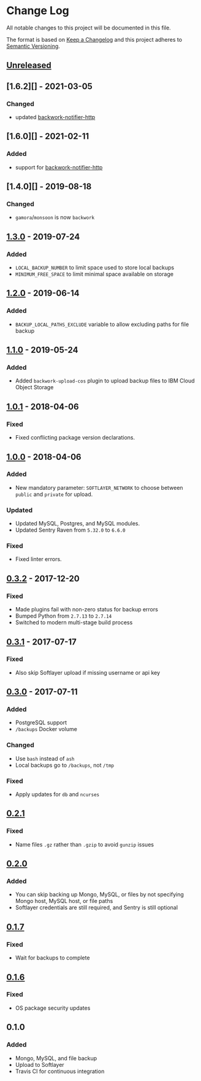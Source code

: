 # Change Log

All notable changes to this project will be documented in this file.

The format is based on [Keep a Changelog](http://keepachangelog.com/)
and this project adheres to [Semantic Versioning](http://semver.org/).

## [Unreleased][]

## [1.6.2][] - 2021-03-05

### Changed

- updated [backwork-notifier-http](https://pypi.org/project/backwork-notifier-http)

## [1.6.0][] - 2021-02-11

### Added

- support for [backwork-notifier-http](https://pypi.org/project/backwork-notifier-http)

## [1.4.0][] - 2019-08-18

### Changed

- `gamora`/`monsoon` is now `backwork`


## [1.3.0][] - 2019-07-24

### Added

- `LOCAL_BACKUP_NUMBER` to limit space used to store local backups
- `MINIMUM_FREE_SPACE` to limit minimal space available on storage

## [1.2.0][] - 2019-06-14

### Added

- `BACKUP_LOCAL_PATHS_EXCLUDE` variable to allow excluding paths for file backup

## [1.1.0][] - 2019-05-24

### Added

- Added `backwork-upload-cos` plugin to upload backup files to IBM Cloud Object Storage

## [1.0.1][] - 2018-04-06

### Fixed

- Fixed conflicting package version declarations.

## [1.0.0][] - 2018-04-06

### Added

- New mandatory parameter: `SOFTLAYER_NETWORK` to choose between
  `public` and `private` for upload.

### Updated

- Updated MySQL, Postgres, and MySQL modules.
- Updated Sentry Raven from `5.32.0` to `6.6.0`

### Fixed

- Fixed linter errors.

## [0.3.2][] - 2017-12-20

### Fixed

- Made plugins fail with non-zero status for backup errors
- Bumped Python from `2.7.13` to `2.7.14`
- Switched to modern multi-stage build process

## [0.3.1][] - 2017-07-17

### Fixed

- Also skip Softlayer upload if missing username or api key

## [0.3.0][] - 2017-07-11

### Added

- PostgreSQL support
- `/backups` Docker volume

### Changed

- Use `bash` instead of `ash`
- Local backups go to `/backups`, not `/tmp`

### Fixed

- Apply updates for `db` and `ncurses`

## [0.2.1][]

### Fixed

- Name files `.gz` rather than `.gzip` to avoid `gunzip` issues

## [0.2.0][]

### Added

- You can skip backing up Mongo, MySQL, or files by not specifying
  Mongo host, MySQL host, or file paths
- Softlayer credentials are still required, and Sentry is still optional

## [0.1.7][]

### Fixed

- Wait for backups to complete

## [0.1.6][]

### Fixed

- OS package security updates

## 0.1.0

### Added

- Mongo, MySQL, and file backup
- Upload to Softlayer
- Travis CI for continuous integration

[unreleased]: https://github.ibm.com/bdu/gamora/compare/1.3.0...HEAD
[1.3.0]: https://github.ibm.com/bdu/gamora/compare/1.2.0...1.3.0
[1.2.0]: https://github.ibm.com/bdu/gamora/compare/1.1.0...1.2.0
[1.1.0]: https://github.ibm.com/bdu/gamora/compare/1.0.1...1.1.0
[1.0.1]: https://github.ibm.com/bdu/gamora/compare/1.0.0...1.0.1
[1.0.0]: https://github.ibm.com/bdu/gamora/compare/0.3.2...1.0.0
[0.3.2]: https://github.ibm.com/bdu/gamora/compare/0.3.1...0.3.2
[0.3.1]: https://github.ibm.com/bdu/gamora/compare/0.3.0...0.3.1
[0.3.0]: https://github.ibm.com/bdu/gamora/compare/0.2.1...0.3.0
[0.2.1]: https://github.ibm.com/bdu/gamora/compare/0.2.0...0.2.1
[0.2.0]: https://github.ibm.com/bdu/gamora/compare/0.1.7...0.2.0
[0.1.7]: https://github.ibm.com/bdu/gamora/compare/0.1.6...0.1.7
[0.1.6]: https://github.ibm.com/bdu/gamora/compare/0.1.0...0.1.6
